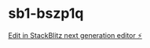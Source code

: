 # sb1-bszp1q

[Edit in StackBlitz next generation editor ⚡️](https://stackblitz.com/~/github.com/Raghu6798/sb1-bszp1q)
